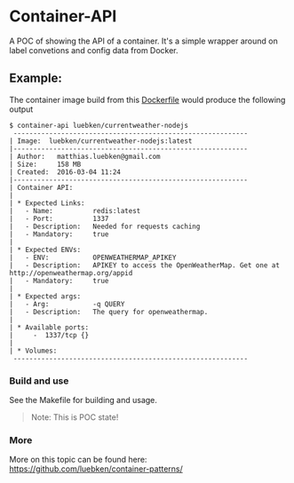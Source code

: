 # Container-API

A POC of showing the API of a container. It's a simple wrapper around on label convetions and config data from Docker.


## Example:

The container image build from this [Dockerfile](https://github.com/luebken/currentweather/blob/master/Dockerfile) would produce the following output

```
$ container-api luebken/currentweather-nodejs
 -----------------------------------------------------------
| Image:  luebken/currentweather-nodejs:latest
|-----------------------------------------------------------
| Author:   matthias.luebken@gmail.com
| Size:     158 MB
| Created:  2016-03-04 11:24
|-----------------------------------------------------------
| Container API:
|
| * Expected Links:
|   - Name:          redis:latest
|   - Port:          1337
|   - Description:   Needed for requests caching
|   - Mandatory:     true
|
| * Expected ENVs:
|   - ENV:           OPENWEATHERMAP_APIKEY
|   - Description:   APIKEY to access the OpenWeatherMap. Get one at http://openweathermap.org/appid
|   - Mandatory:     true
|
| * Expected args:
|   - Arg:           -q QUERY
|   - Description:   The query for openweathermap.
|
| * Available ports:
|     -  1337/tcp {}
|
| * Volumes:
 -----------------------------------------------------------

```

### Build and use

See the Makefile for building and usage. 

> Note: This is POC state!

### More

More on this topic can be found here: https://github.com/luebken/container-patterns/